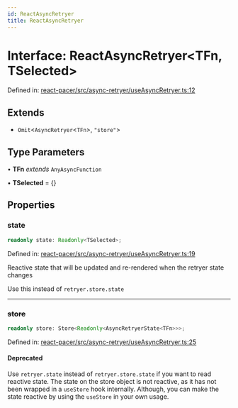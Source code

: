 ```yaml
---
id: ReactAsyncRetryer
title: ReactAsyncRetryer
---
```


<!-- DO NOT EDIT: this page is autogenerated from the type comments -->

# Interface: ReactAsyncRetryer\<TFn, TSelected\>

Defined in: [react-pacer/src/async-retryer/useAsyncRetryer.ts:12](https://github.com/TanStack/pacer/blob/main/packages/react-pacer/src/async-retryer/useAsyncRetryer.ts#L12)

## Extends

- `Omit`\<`AsyncRetryer`\<`TFn`\>, `"store"`\>

## Type Parameters

• **TFn** *extends* `AnyAsyncFunction`

• **TSelected** = \{\}

## Properties

### state

```ts
readonly state: Readonly<TSelected>;
```

Defined in: [react-pacer/src/async-retryer/useAsyncRetryer.ts:19](https://github.com/TanStack/pacer/blob/main/packages/react-pacer/src/async-retryer/useAsyncRetryer.ts#L19)

Reactive state that will be updated and re-rendered when the retryer state changes

Use this instead of `retryer.store.state`

***

### ~~store~~

```ts
readonly store: Store<Readonly<AsyncRetryerState<TFn>>>;
```

Defined in: [react-pacer/src/async-retryer/useAsyncRetryer.ts:25](https://github.com/TanStack/pacer/blob/main/packages/react-pacer/src/async-retryer/useAsyncRetryer.ts#L25)

#### Deprecated

Use `retryer.state` instead of `retryer.store.state` if you want to read reactive state.
The state on the store object is not reactive, as it has not been wrapped in a `useStore` hook internally.
Although, you can make the state reactive by using the `useStore` in your own usage.
